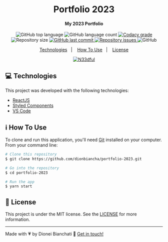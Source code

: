<h1 align="center">
    <br>
    Portfolio 2023
</h1>

<h4 align="center">
  My 2023 Portfolio
</h4>
<p align="center">
  <img alt="GitHub top language" src="https://img.shields.io/github/languages/top/dionbiancha/portfolio-2023.svg">

  <img alt="GitHub language count" src="https://img.shields.io/github/languages/count/dionbiancha/portfolio-2023.svg">

  <a href="https://www.codacy.com/app/dionbiancha/portfolio-2023?utm_source=github.com&amp;utm_medium=referral&amp;utm_content=dionbiancha/portfolio-2023&amp;utm_campaign=Badge_Grade">
    <img alt="Codacy grade" src="https://img.shields.io/codacy/grade/1b577a07dda843aba09f4bc55d1af8fc.svg">
  </a>

  <img alt="Repository size" src="https://img.shields.io/github/repo-size/dionbiancha/portfolio-2023.svg">
  <a href="https://github.com/dionbiancha/portfolio-2023/commits/master">
    <img alt="GitHub last commit" src="https://img.shields.io/github/last-commit/dionbiancha/portfolio-2023.svg">
  </a>

  <a href="https://github.com/dionbiancha/portfolio-2023/issues">
    <img alt="Repository issues" src="https://img.shields.io/github/issues/dionbiancha/portfolio-2023.svg">
  </a>

  <img alt="GitHub" src="https://img.shields.io/github/license/dionbiancha/portfolio-2023.svg">
</p>

<p align="center">
  <a href="#rocket-technologies">Technologies</a>&nbsp;&nbsp;&nbsp;|&nbsp;&nbsp;&nbsp;
  <a href="#information_source-how-to-use">How To Use</a>&nbsp;&nbsp;&nbsp;|&nbsp;&nbsp;&nbsp;
  <a href="#memo-license">License</a>
</p>

<!-- <p align="center">
  <img alt="Print" src="https://res.cloudinary.com/dionbiancha/image/upload/v1642553690/github/chrome-capture_1_g2x1jf.gif">
</p> -->

<p align="center">
  <a href="https://portfolio-2023-eta.vercel.app/" target="_blank">
    <img alt="N33dful" src="https://res.cloudinary.com/dionbiancha/image/upload/v1610500435/github/view_on_github_n2rq43.png">
  </a>
</p>

## :computer: Technologies

This project was developed with the following technologies:

- [ReactJS](https://pt-br.reactjs.org/)
- [Styled Components](https://styled-components.com/)
- [VS Code](https://code.visualstudio.com/)

## :information_source: How To Use

To clone and run this application, you'll need [Git](https://git-scm.com) installed on your computer. From your command line:

```bash
# Clone this repository
$ git clone https://github.com/dionbiancha/portfolio-2023.git

# Go into the repository
$ cd portfolio-2023

# Run the app
$ yarn start
```

## :memo: License

This project is under the MIT license. See the [LICENSE](https://github.com/dionbiancha/portfolio-2023/blob/master/LICENSE) for more information.

---

Made with :heartpulse: by Dionei Bianchati :wave: [Get in touch!](https://www.linkedin.com/in/dionbiancha/)
